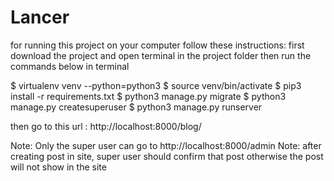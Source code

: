 # Lancer
for running this project on your computer follow these instructions:
first download the project and open terminal in the project folder then run the commands below in terminal

$ virtualenv venv --python=python3
$ source venv/bin/activate
$ pip3 install -r requirements.txt
$ python3 manage.py migrate
$ python3 manage.py createsuperuser
$ python3 manage.py runserver

then go to this url : 
http://localhost:8000/blog/

Note: Only the super user can go to http://localhost:8000/admin
Note: after creating post in site, super user should confirm that post otherwise the post will not show in the site
